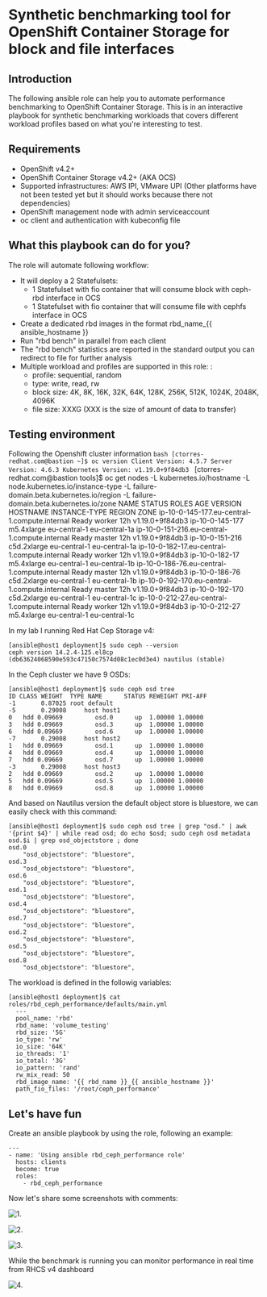 # Synthetic benchmarking tool for OpenShift Container Storage for block and file interfaces

## Introduction 
The following ansible role can help you to automate performance benchmarking to OpenShift Container Storage.
This is in an interactive playbook for synthetic benchmarking workloads that covers different workload profiles based on what you're interesting to test.

## Requirements
- OpenShift v4.2+ 
- OpenShift Container Storage v4.2+ (AKA OCS)
- Supported infrastructures: AWS IPI, VMware UPI (Other platforms have not been tested yet but it should works because there not dependencies)
- OpenShift management node with admin serviceaccount
- oc client and authentication with kubeconfig file

## What this playbook can do for you?
The role will automate following workflow:
- It will deploy a 2 Statefulsets:
    - 1 Statefulset with fio container that will consume block with ceph-rbd interface in OCS
    - 1 Statefulset with fio container that will consume file with cephfs interface in OCS
- Create a dedicated rbd images in the format rbd_name_{{ ansible_hostname }}
- Run "rbd bench" in parallel from each client
- The "rbd bench" statistics are reported in the standard output you can redirect to file for further analysis
- Multiple workload and profiles are supported in this role: :
  - profile: sequential, random
  - type: write, read, rw 
  - block size: 4K, 8K, 16K, 32K, 64K, 128K, 256K, 512K, 1024K, 2048K, 4096K
  - file size: XXXG  (XXX is the size of amount of data to transfer) 


## Testing environment
Following the Openshift cluster information 
    ```bash
    [ctorres-redhat.com@bastion ~]$ oc version
    Client Version: 4.5.7
    Server Version: 4.6.3
    Kubernetes Version: v1.19.0+9f84db3
    ```
    [ctorres-redhat.com@bastion tools]$ oc get nodes -L kubernetes.io/hostname -L node.kubernetes.io/instance-type -L failure-domain.beta.kubernetes.io/region -L failure-domain.beta.kubernetes.io/zone
    NAME                                            STATUS   ROLES    AGE   VERSION           HOSTNAME          INSTANCE-TYPE   REGION         ZONE
    ip-10-0-145-177.eu-central-1.compute.internal   Ready    worker   12h   v1.19.0+9f84db3   ip-10-0-145-177   m5.4xlarge      eu-central-1   eu-central-1a
    ip-10-0-151-216.eu-central-1.compute.internal   Ready    master   12h   v1.19.0+9f84db3   ip-10-0-151-216   c5d.2xlarge     eu-central-1   eu-central-1a
    ip-10-0-182-17.eu-central-1.compute.internal    Ready    worker   12h   v1.19.0+9f84db3   ip-10-0-182-17    m5.4xlarge      eu-central-1   eu-central-1b
    ip-10-0-186-76.eu-central-1.compute.internal    Ready    master   12h   v1.19.0+9f84db3   ip-10-0-186-76    c5d.2xlarge     eu-central-1   eu-central-1b
    ip-10-0-192-170.eu-central-1.compute.internal   Ready    master   12h   v1.19.0+9f84db3   ip-10-0-192-170   c5d.2xlarge     eu-central-1   eu-central-1c
    ip-10-0-212-27.eu-central-1.compute.internal    Ready    worker   12h   v1.19.0+9f84db3   ip-10-0-212-27    m5.4xlarge      eu-central-1   eu-central-1c


In my lab I running Red Hat Cep Storage v4:  

    [ansible@host1 deployment]$ sudo ceph --version
    ceph version 14.2.4-125.el8cp (db63624068590e593c47150c7574d08c1ec0d3e4) nautilus (stable)

In the Ceph cluster we have 9 OSDs:
    
    [ansible@host1 deployment]$ sudo ceph osd tree
    ID CLASS WEIGHT  TYPE NAME      STATUS REWEIGHT PRI-AFF
    -1       0.87025 root default
    -5       0.29008     host host1
    0   hdd 0.09669         osd.0      up  1.00000 1.00000
    3   hdd 0.09669         osd.3      up  1.00000 1.00000
    6   hdd 0.09669         osd.6      up  1.00000 1.00000
    -7       0.29008     host host2
    1   hdd 0.09669         osd.1      up  1.00000 1.00000
    4   hdd 0.09669         osd.4      up  1.00000 1.00000
    7   hdd 0.09669         osd.7      up  1.00000 1.00000
    -3       0.29008     host host3
    2   hdd 0.09669         osd.2      up  1.00000 1.00000
    5   hdd 0.09669         osd.5      up  1.00000 1.00000
    8   hdd 0.09669         osd.8      up  1.00000 1.00000

And based on Nautilus version the default object store is bluestore, we can easily check with this command:

    [ansible@host1 deployment]$ sudo ceph osd tree | grep "osd." | awk '{print $4}' | while read osd; do echo $osd; sudo ceph osd metadata osd.$i | grep osd_objectstore ; done
    osd.0
        "osd_objectstore": "bluestore",
    osd.3
        "osd_objectstore": "bluestore",
    osd.6
        "osd_objectstore": "bluestore",
    osd.1
        "osd_objectstore": "bluestore",
    osd.4
        "osd_objectstore": "bluestore",
    osd.7
        "osd_objectstore": "bluestore",
    osd.2
        "osd_objectstore": "bluestore",
    osd.5
        "osd_objectstore": "bluestore",
    osd.8
        "osd_objectstore": "bluestore",

The workload is defined in the followig variables:

    [ansible@host1 deployment]$ cat roles/rbd_ceph_performance/defaults/main.yml
      ---
      pool_name: 'rbd'
      rbd_name: 'volume_testing'
      rbd_size: '5G'
      io_type: 'rw'
      io_size: '64K'
      io_threads: '1'
      io_total: '3G'
      io_pattern: 'rand'
      rw_mix_read: 50
      rbd_image_name: '{{ rbd_name }}_{{ ansible_hostname }}'
      path_fio_files: '/root/ceph_performance'

## Let's have fun

Create an ansible playbook by using the role, following an example:

    ---
    - name: 'Using ansible rbd_ceph_performance role'
      hosts: clients
      become: true
      roles:
        - rbd_ceph_performance

Now let's share some screenshots with comments:

![1.](1.png)

![2.](2.png)

![3.](3.png)

While the benchmark is running you can monitor performance in real time  from RHCS v4 dashboard  

![4.](4.png)